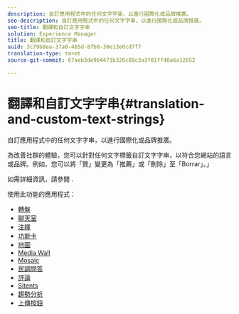 ```yaml
---
description: 自訂應用程式中的任何文字字串，以進行國際化或品牌推廣。
seo-description: 自訂應用程式中的任何文字字串，以進行國際化或品牌推廣。
seo-title: 翻譯和自訂文字字串
solution: Experience Manager
title: 翻譯和自訂文字字串
uuid: 3c79b8ea-37a0-465d-8fb0-30e13e0cd7f7
translation-type: tm+mt
source-git-commit: 67aeb3de964473b326c88c3a3f81ff48a6a12652

---
```



# 翻譯和自訂文字字串{#translation-and-custom-text-strings}

自訂應用程式中的任何文字字串，以進行國際化或品牌推廣。

為改善社群的體驗，您可以針對任何文字標籤自訂文字字串，以符合您網站的語言或品牌。例如，您可以將「贊」變更為「推薦」或「刪除」至「Borrar」。」

如需詳細資訊，請參閱 [](../c-settings-other/c-translation-sets/c-translation-sets.md#c_translation_sets).

使用此功能的應用程式：

* [轉盤](../c-about-apps/c-carousel-app/c-carousel-app.md#c_carousel_app)
* [聊天室](../c-about-apps/c-chat-app/c-chat-app.md#c_chat_app)
* [注釋](/help/using/c-about-apps/c-comments/c-comments.md)
* [功能卡](../c-about-apps/c-feature-card-app/c-feature-card-app.md#c_feature_card_app)
* [地圖](../c-about-apps/c-map-app/c-map-app.md#c_map_app)
* [Media Wall](../c-about-apps/c-media-wall-app/c-media-wall-app.md#c_media_wall_app)
* [Mosaic](../c-about-apps/c-mosaic-app/c-mosaic-app.md#c_mosaic_app)
* [民調問答](../c-about-apps/c-polls-app/c-polls-app.md#c_polls_app)
* [評論](../c-about-apps/c-reviews-app/c-reviews-app.md#c_reviews_app)
* [Sitents](../c-about-apps/c-sidenotes-app/c-sidenotes-app.md#c_sidenotes_app)
* [趨勢分析](../c-about-apps/c-trending-app/c-trending-app.md#c_trending_app)
* [上傳按鈕](../c-about-apps/c-upload-button-app/c-upload-button-app.md#c_upload_button_app)

